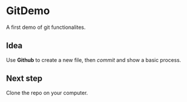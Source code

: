 # GitDemo
A first demo of git functionalites.

## Idea
Use **Github** to create a new file, then *commit* and show a basic process.

## Next step
Clone the repo on your computer.
